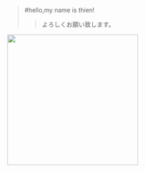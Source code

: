 >#hello,my name is thien!
>>よろしくお願い致します。
<img width="300px" alt="" src="https://upload.wikimedia.org/wikipedia/commons/2/22/Flag_of_Ube%2C_Yamaguchi.svg">


